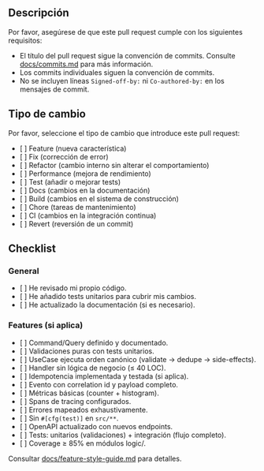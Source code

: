 ## Descripción

Por favor, asegúrese de que este pull request cumple con los siguientes requisitos:

*   El título del pull request sigue la convención de commits. Consulte [docs/commits.md](docs/commits.md) para más información.
*   Los commits individuales siguen la convención de commits.
*   No se incluyen líneas `Signed-off-by:` ni `Co-authored-by:` en los mensajes de commit.

## Tipo de cambio

Por favor, seleccione el tipo de cambio que introduce este pull request:

*   \[ ] Feature (nueva característica)
*   \[ ] Fix (corrección de error)
*   \[ ] Refactor (cambio interno sin alterar el comportamiento)
*   \[ ] Performance (mejora de rendimiento)
*   \[ ] Test (añadir o mejorar tests)
*   \[ ] Docs (cambios en la documentación)
*   \[ ] Build (cambios en el sistema de construcción)
*   \[ ] Chore (tareas de mantenimiento)
*   \[ ] CI (cambios en la integración continua)
*   \[ ] Revert (reversión de un commit)

## Checklist

### General
*   \[ ] He revisado mi propio código.
*   \[ ] He añadido tests unitarios para cubrir mis cambios.
*   \[ ] He actualizado la documentación (si es necesario).

### Features (si aplica)
*   \[ ] Command/Query definido y documentado.
*   \[ ] Validaciones puras con tests unitarios.
*   \[ ] UseCase ejecuta orden canónico (validate → dedupe → side-effects).
*   \[ ] Handler sin lógica de negocio (≤ 40 LOC).
*   \[ ] Idempotencia implementada y testada (si aplica).
*   \[ ] Evento con correlation id y payload completo.
*   \[ ] Métricas básicas (counter + histogram).
*   \[ ] Spans de tracing configurados.
*   \[ ] Errores mapeados exhaustivamente.
*   \[ ] Sin `#[cfg(test)]` en `src/**`.
*   \[ ] OpenAPI actualizado con nuevos endpoints.
*   \[ ] Tests: unitarios (validaciones) + integración (flujo completo).
*   \[ ] Coverage ≥ 85% en módulos logic/.

Consultar [docs/feature-style-guide.md](../docs/feature-style-guide.md) para detalles.
